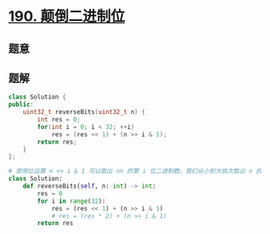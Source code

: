 #  [190. 颠倒二进制位](https://leetcode-cn.com/problems/reverse-bits/)

## 题意



## 题解



```c++
class Solution {
public:
    uint32_t reverseBits(uint32_t n) {
        int res = 0;
        for(int i = 0; i < 32; ++i)
            res = (res << 1) + (n >> i & 1);
        return res;
    }
};
```



```python
# 使用位运算 n >> i & 1 可以取出 nn 的第 i 位二进制数。我们从小到大依次取出 n 的所有二进制位，然后逆序累加到另一个无符号整数中。
class Solution:
    def reverseBits(self, n: int) -> int:
        res = 0
        for i in range(32):
            res = (res << 1) + (n >> i & 1)
            # res = (res * 2) + (n >> i & 1)
        return res
```


